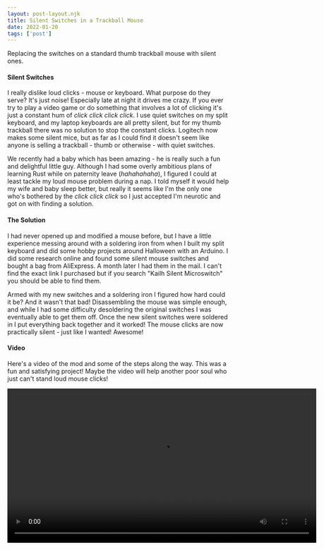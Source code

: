 ```yaml
---
layout: post-layout.njk 
title: Silent Switches in a Trackball Mouse
date: 2022-01-20
tags: ['post']
---
```

<!-- Excerpt Start -->
Replacing the switches on a standard thumb trackball mouse with silent ones.
<!-- Excerpt End --> 

#### Silent Switches

I really dislike loud clicks - mouse or keyboard. What purpose do they serve? It's just noise! 
Especially late at night it drives me crazy. If you ever try to play a video game or do something that involves
a lot of clicking it's just a constant hum of *click click click click*. I use quiet switches on my split keyboard,
and my laptop keyboards are all pretty silent, but for my thumb trackball there was no solution to stop the constant
clicks. Logitech now makes some silent mice, but as far as I could find it doesn't seem like anyone is selling
a trackball - thumb or otherwise - with quiet switches.

We recently had a baby which has been amazing - he is really such a fun and delightful little guy. Although I had 
some overly ambitious plans of learning Rust while on paternity leave (*hahahahaha*), I figured I could at least tackle
my loud mouse problem during a nap. I told myself it would help my wife and baby sleep better, but really it seems like I'm the only
one who's bothered by the *click click click* so I just accepted I'm neurotic and got on with finding a solution.

#### The Solution

I had never opened up and modified a mouse before, but I have a little experience messing around with a soldering iron
from when I built my split keyboard and did some hobby projects around Halloween with an Arduino. I did some research 
online and found some silent mouse switches and bought a bag from AliExpress. A month later I had them in the mail. I 
can't find the exact link I purchased but if you search "Kailh Silent Microswitch" you should be able to find them.

Armed with my new switches and a soldering iron I figured how hard could it be? And it wasn't that bad! Disassembling 
the mouse was simple enough, and while I had some difficulty desoldering the original switches I was eventually able to
get them off. Once the new silent switches were soldered in I put everything back together and it worked! The mouse 
clicks are now practically silent - just like I wanted! Awesome!

#### Video

Here's a video of the mod and some of the steps along the way. This was a fun and satisfying project! Maybe the video 
will help another poor soul who just can't stand loud mouse clicks!

<video width="700" controls>
    <source src="https://nparisi-public.s3.amazonaws.com/silent_switches.mov" type="video/mp4">
</video>

